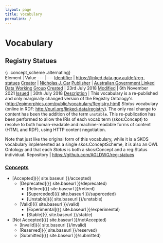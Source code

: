 ```yaml
---
layout: page
title: Vocabulary
permalink: /
---
```

# Vocabulary

## Registry Statues 

{: .concept_scheme .alternating}  
Element | Value
--- | ---
[Identifier](https://www.dublincore.org/specifications/dublin-core/dcmi-terms/#http://purl.org/dc/terms/identifier) | <https://linked.data.gov.au/def/reg-statues>
[Creator](https://www.dublincore.org/specifications/dublin-core/dcmi-terms/#http://purl.org/dc/terms/creator) | [Nicholas J. Car](http://orcid.org/0000-0002-8742-7730)
[Publisher](https://www.dublincore.org/specifications/dublin-core/dcmi-terms/#http://purl.org/dc/terms/publisher) | [Australian Government Linked Data Working Group](https://linked.data.gov.au/org/agldwg)
[Created](https://www.dublincore.org/specifications/dublin-core/dcmi-terms/#http://purl.org/dc/terms/created) | 23rd July 2018
[Modified](https://www.dublincore.org/specifications/dublin-core/dcmi-terms/#http://purl.org/dc/terms/modified) | 6th November 2021
[Issued](https://www.dublincore.org/specifications/dublin-core/dcmi-terms/#http://purl.org/dc/terms/issued) | 30th July 2018
[Description](https://www.dublincore.org/specifications/dublin-core/dcmi-terms/#http://purl.org/dc/terms/description) | This vocabulary is a re-published and only marginally changed version of the Registry Ontology's (http://epimorphics.com/public/vocabulary/Registry.html) *Status* vocabulary (online in RDF: http://purl.org/linked-data/registry). The only real change to content has been the addition of the term `unstable`. This re-publication has been performed to allow the IRIs of each vocab term (skos:Concept) to resolve to both human-readable and machine-readable forms of content (HTML and RDF), using HTTP content negotiation.

Note that just like the original form of this vocabulary, while it is a SKOS vocabulary implemented as a single skos:ConceptScheme, it is also an OWL Ontology and that each *Status* is both a skos:Concept and a reg:Status individual.
Repository | <https://github.com/AGLDWG/reg-statues>

### [Concepts](https://www.w3.org/TR/skos-reference/#concepts)

* [Accepted]({{ site.baseurl }}/accepted)
    * [Deprecated]({{ site.baseurl }}/deprecated)
        * [Retired]({{ site.baseurl }}/retired)
        * [Superceded]({{ site.baseurl }}/superceded)
        * [Unstable]({{ site.baseurl }}/unstable)
    * [Valid]({{ site.baseurl }}/valid)
        * [Experimental]({{ site.baseurl }}/experimental)
        * [Stable]({{ site.baseurl }}/stable)
* [Not Accepted]({{ site.baseurl }}/notAccepted)
    * [Invalid]({{ site.baseurl }}/invalid)
    * [Reserved]({{ site.baseurl }}/reserved)
    * [Submitted]({{ site.baseurl }}/submitted)
